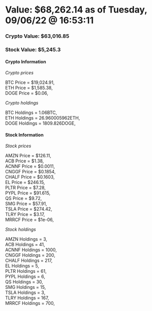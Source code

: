 # Value: $68,262.14 as of Tuesday, 09/06/22 @ 16:53:11 

### Crypto Value: $63,016.85

### Stock Value: $5,245.3

#### Crypto Information 
*Crypto prices* 

BTC Price = $19,024.91,  
ETH Price = $1,585.38,  
DOGE Price = $0.06,  


*Crypto holdings* 

BTC Holdings = 1.06BTC,  
ETH Holdings = 26.960005962ETH,  
DOGE Holdings = 1809.826DOGE,  


#### Stock Information 

*Stock prices* 

AMZN Price = $126.11,  
ACB Price = $1.38,  
ACNNF Price = $0.0011,  
CNGGF Price = $0.1854,  
CHALF Price = $0.1603,  
EL Price = $246.15,  
PLTR Price = $7.28,  
PYPL Price = $91.615,  
QS Price = $9.72,  
SMG Price = $57.91,  
TSLA Price = $274.42,  
TLRY Price = $3.17,  
MRRCF Price = $1e-06,  


*Stock holdings* 

AMZN Holdings = 3,  
ACB Holdings = 41,  
ACNNF Holdings = 1000,  
CNGGF Holdings = 200,  
CHALF Holdings = 217,  
EL Holdings = 5,  
PLTR Holdings = 61,  
PYPL Holdings = 6,  
QS Holdings = 30,  
SMG Holdings = 15,  
TSLA Holdings = 3,  
TLRY Holdings = 167,  
MRRCF Holdings = 700,  


